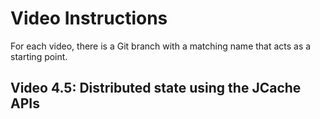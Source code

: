 # Video Instructions

For each video, there is a Git branch with a matching name that acts as a
starting point.

## Video 4.5: Distributed state using the JCache APIs
